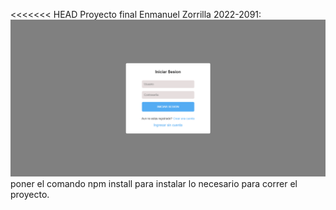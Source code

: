 <<<<<<< HEAD
Proyecto final Enmanuel Zorrilla 2022-2091:
![Proyecto-final](Proyecto-final.png)
poner el comando npm install para instalar lo necesario para correr el proyecto.
